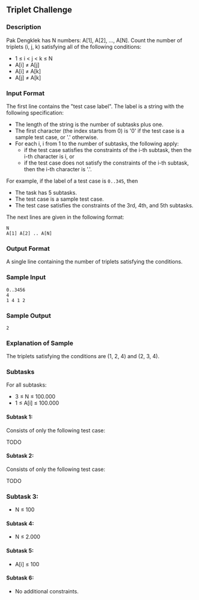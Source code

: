 ## Triplet Challenge

### Description

Pak Dengklek has N numbers: A[1], A[2], ..., A[N]. Count the number of triplets (i, j, k) satisfying all of the following conditions:

- 1 ≤ i < j < k ≤ N
- A[i] ≠ A[j]
- A[i] ≠ A[k]
- A[j] ≠ A[k]

### Input Format

The first line contains the "test case label". The label is a string with the following specification:

- The length of the string is the number of subtasks plus one.
- The first character (the index starts from 0) is '0' if the test case is a sample test case, or '.' otherwise.
- For each i, i from 1 to the number of subtasks, the following apply:
  - if the test case satisfies the constraints of the i-th subtask, then the i-th character is i, or
  - if the test case does not satisfy the constraints of the i-th subtask, then the i-th character is '.'.

For example, if the label of a test case is `0..345`, then

- The task has 5 subtasks.
- The test case is a sample test case.
- The test case satisfies the constraints of the 3rd, 4th, and 5th subtasks.

The next lines are given in the following format:

    N
    A[1] A[2] .. A[N]

### Output Format

A single line containing the number of triplets satisfying the conditions.

### Sample Input

    0..3456
    4
    1 4 1 2

### Sample Output

    2

### Explanation of Sample

The triplets satisfying the conditions are (1, 2, 4) and (2, 3, 4).

### Subtasks

For all subtasks:

- 3 ≤ N ≤ 100.000
- 1 ≤ A[i] ≤ 100.000

#### Subtask 1:

Consists of only the following test case:

TODO

#### Subtask 2:

Consists of only the following test case:

TODO

### Subtask 3:

- N ≤ 100

#### Subtask 4:

- N ≤ 2.000

#### Subtask 5:

- A[i] ≤ 100

#### Subtask 6:

- No additional constraints.
